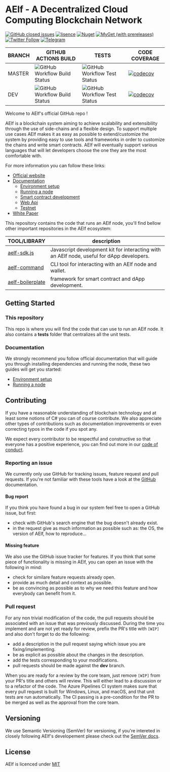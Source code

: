 # AElf - A Decentralized Cloud Computing Blockchain Network 

[![GitHub closed issues](https://img.shields.io/github/issues-closed/aelfproject/aelf.svg)](https://app.gitkraken.com/glo/board/XKsOZJarBgAPseno)
[![lisence](https://img.shields.io/github/license/AElfProject/AElf.svg)](https://github.com/AElfProject/AElf/blob/dev/LICENSE)
[![Nuget](https://img.shields.io/nuget/v/AElf.OS.svg)](https://www.nuget.org/packages?q=aelf)
[![MyGet (with prereleases)](https://img.shields.io/myget/aelf-project-dev/vpre/aelf.os.svg?label=myget)](https://www.myget.org/gallery/aelf-project-dev)
[![Twitter Follow](https://img.shields.io/twitter/follow/aelfblockchain.svg?label=%40aelfblockchain&style=social)](https://twitter.com/aelfblockchain)
[![Telegram](https://badgen.net/badge/telegram/join/blue?icon=telegram)](https://t.me/aelfdeveloper)

 BRANCH | GITHUB ACTIONS BUILD                                                                                                                      | TESTS                                                                                                                                    | CODE COVERAGE                                                
 ------ |-------------------------------------------------------------------------------------------------------------------------------------------|------------------------------------------------------------------------------------------------------------------------------------------| ------------------------------------------------------------ 
 MASTER | ![GitHub Workflow Build Status](https://img.shields.io/github/workflow/status/AElfProject/AElf/build.yml?branch=master&style=flat-square) | ![GitHub Workflow Test Status](https://img.shields.io/github/workflow/status/AElfProject/AElf/test.yaml?branch=master&style=flat-square) | [![codecov](https://codecov.io/gh/AElfProject/AElf/branch/master/graph/badge.svg)](https://codecov.io/gh/AElfProject/AElf) 
 DEV    | ![GitHub Workflow Build Status](https://img.shields.io/github/workflow/status/AElfProject/AElf/build.yml?branch=dev&style=flat-square)    | ![GitHub Workflow Test Status](https://img.shields.io/github/workflow/status/AElfProject/AElf/test.yaml?branch=dev&style=flat-square)    | [![codecov](https://codecov.io/gh/AElfProject/AElf/branch/dev/graph/badge.svg)](https://codecov.io/gh/AElfProject/AElf) 

Welcome to AElf's official GitHub repo ! 

AElf is a blockchain system aiming to achieve scalability and extensibility through the use of side-chains and a flexible design. To support multiple use cases AElf makes it as easy as possible to extend/customize the system by providing easy to use tools and frameworks in order to customize the chains and write smart contracts. AElf will eventually support various languages that will let developers choose the one they are the most comfortable with.

For more information you can follow these links:
* [Official website](https://aelf.io)
* [Documentation](https://docs.aelf.io/en/latest/)
    * [Environment setup](https://docs.aelf.io/en/latest/getting_started/development-environment/index.html)
    * [Running a node](https://docs.aelf.io/en/latest/getting_started/development-environment/node.html)
    * [Smart contract development](https://docs.aelf.io/en/latest/getting_started/smart_contracts/index.html)
    * [Web Api](https://docs.aelf.io/en/latest/reference/web-api/web-api.html)
    * [Testnet](https://docs.aelf.io/en/latest/tutorials/testnet.html)
* [White Paper](https://aelf.com/gridcn/aelf_whitepaper_v1.7_en.pdf) 

This repository contains the code that runs an AElf node, you'll find bellow other important repositories in the AElf 
ecosystem:

TOOL/LIBRARY | description
-------------|-------------
[aelf-sdk.js](https://docs.aelf.io/en/latest/reference/chain-sdk/javascript/js-sdk.html) | Javascript development kit for interacting with an AElf node, useful for dApp developers. 
[aelf-command](https://docs.aelf.io/en/latest/reference/cli/methods.html) | CLI tool for interacting with an AElf node and wallet.
[aelf-boilerplate](https://aelf-boilerplate-docs.readthedocs.io/en/latest/) | framework for smart contract and dApp development.

## Getting Started

### This repository

This repo is where you will find the code that can use to run an AElf node. It also contains a **tests** folder that centralizes all the unit tests.

### Documentation

We strongly recommend you follow official documentation that will guide you through installing dependencies and running the node, 
these two guides will get you started:  
* [Environment setup](https://docs.aelf.io/en/latest/getting_started/development-environment/index.html)  
* [Running a node](https://docs.aelf.io/en/latest/getting_started/development-environment/node.html)  

## Contributing

If you have a reasonable understanding of blockchain technology and at least some notions of C# you can of course contribute. We also appreciate other types of contributions such as documentation improvements or even correcting typos in the code if you spot any.

We expect every contributor to be respectful and constructive so that everyone has a positive experience, you can find out more in our [code of conduct](https://github.com/AElfProject/AElf/blob/dev/CODE_OF_CONDUCT.md).

### Reporting an issue

We currently only use GitHub for tracking issues, feature request and pull requests. If you're not familiar with these tools have a look at the [GitHub](https://help.github.com/en) documentation.

#### Bug report

If you think you have found a bug in our system feel free to open a GitHub issue, but first:
- check with GitHub's search engine that the bug doesn't already exist.
- in the request give as much information as possible such as: the OS, the version of AElf, how to reproduce...

#### Missing feature

We also use the GitHub issue tracker for features. If you think that some piece of functionality is missing in AElf, you can open an issue with the following in mind:
- check for similare feature requests already open.
- provide as much detail and context as possible.
- be as convincing as possible as to why we need this feature and how everybody can benefit from it.

### Pull request

For any non trivial modification of the code, the pull requests should be associated with an issue that was previously discussed. During the time you implement and are not yet ready for review, prefix the PR's title with ```[WIP]``` and also don't forget to do the following:
- add a description in the pull request saying which issue you are fixing/implementing. 
- be as explicit as possible about the changes in the description.
- add the tests corresponding to your modifications.
- pull requests should be made against the **dev** branch.

When you are ready for a review by the core team, just remove ```[WIP]``` from your PR's title and others will review. This will either lead to a discussion or to a refactor of the code. The Azure Pipelines CI system makes sure that every pull request is built for Windows, Linux, and macOS, and that unit tests are run automatically. The CI passing is a pre-condition for the PR to be merged as well as the approval from the core team.

## Versioning

We use Semantic Versioning (SemVer) for versioning, if you're intereted in closely following AElf's developement please check out the [SemVer docs](https://semver.org/).

## License

AElf is licenced under [MIT](https://github.com/AElfProject/AElf/blob/dev/LICENSE)
